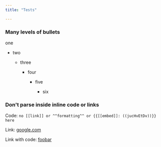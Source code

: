 ```yaml
---
title: "Tests"

---
```




### Many levels of bullets

one

* two

  - three

    + four

      * five

        - six

### Don't parse inside inline code or links

Code: `no [[link]] or ^^formatting^^ or {{[[embed]]: ((jucHvEtDv))}} here`

Link: [google.com](https://google.com#foo**bar**)

Link with code: [foobar](https://something.com/`um`)


